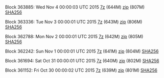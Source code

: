 Block 363885: Wed Nov  4 00:00:03 UTC 2015 [7z](https://transfer.sh/150qL6/bootstrap.dat.20151104.7z) (644M) [zip](https://transfer.sh/k4RKM/bootstrap.dat.20151104.zip) (807M) [SHA256](https://transfer.sh/jyV4w/sha256.txt)

Block 363336: Tue Nov  3 00:00:01 UTC 2015 [7z](https://transfer.sh/hk7Aq/bootstrap.dat.20151103.7z) (643M) [zip](https://transfer.sh/Do2nh/bootstrap.dat.20151103.zip) (806M) [SHA256](https://transfer.sh/HPSke/sha256.txt)

Block 362788: Mon Nov  2 00:00:01 UTC 2015 [7z](https://transfer.sh/epdCA/bootstrap.dat.20151102.7z) (642M) [zip](https://transfer.sh/ZPykB/bootstrap.dat.20151102.zip) (805M) [SHA256](https://transfer.sh/gB1ls/sha256.txt)

Block 362242: Sun Nov  1 00:00:01 UTC 2015 [7z](https://transfer.sh/DJkjQ/bootstrap.dat.20151101.7z) (641M) [zip](https://transfer.sh/12o5Bs/bootstrap.dat.20151101.zip) (804M) [SHA256](https://transfer.sh/gqswO/sha256.txt)

Block 361694: Sat Oct 31 00:00:01 UTC 2015 [7z](https://transfer.sh/sNECF/bootstrap.dat.20151031.7z) (640M) [zip](https://transfer.sh/TrTvX/bootstrap.dat.20151031.zip) (802M) [SHA256](https://transfer.sh/O5urh/sha256.txt)

Block 361152: Fri Oct 30 00:00:02 UTC 2015 [7z](https://transfer.sh/iPCqu/bootstrap.dat.20151030.7z) (639M) [zip](https://transfer.sh/I7J5v/bootstrap.dat.20151030.zip) (801M) [SHA256](https://transfer.sh/Pjmuv/sha256.txt)
